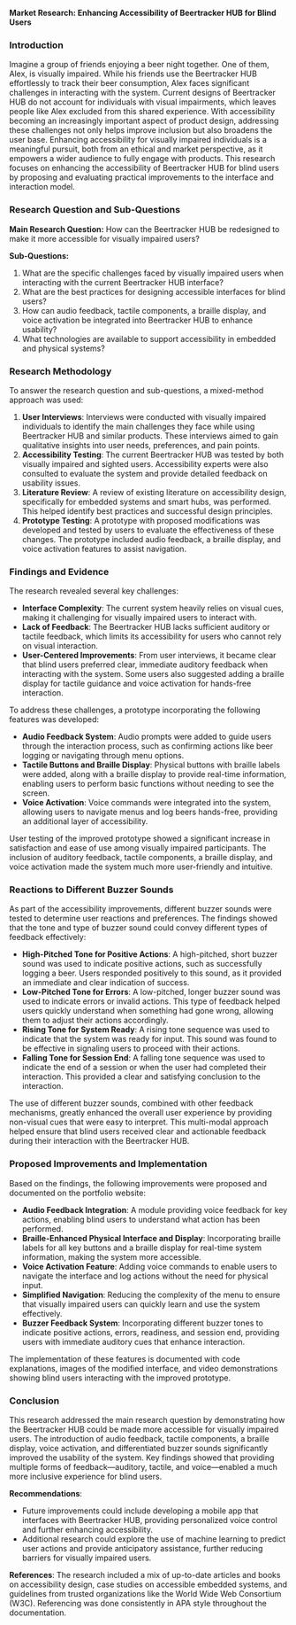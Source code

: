 **Market Research: Enhancing Accessibility of Beertracker HUB for Blind Users**

### Introduction

Imagine a group of friends enjoying a beer night together. One of them, Alex, is visually impaired. While his friends use the Beertracker HUB effortlessly to track their beer consumption, Alex faces significant challenges in interacting with the system. Current designs of Beertracker HUB do not account for individuals with visual impairments, which leaves people like Alex excluded from this shared experience. With accessibility becoming an increasingly important aspect of product design, addressing these challenges not only helps improve inclusion but also broadens the user base. Enhancing accessibility for visually impaired individuals is a meaningful pursuit, both from an ethical and market perspective, as it empowers a wider audience to fully engage with products. This research focuses on enhancing the accessibility of Beertracker HUB for blind users by proposing and evaluating practical improvements to the interface and interaction model.

### Research Question and Sub-Questions

**Main Research Question:** How can the Beertracker HUB be redesigned to make it more accessible for visually impaired users?

**Sub-Questions:**

1. What are the specific challenges faced by visually impaired users when interacting with the current Beertracker HUB interface?
2. What are the best practices for designing accessible interfaces for blind users?
3. How can audio feedback, tactile components, a braille display, and voice activation be integrated into Beertracker HUB to enhance usability?
4. What technologies are available to support accessibility in embedded and physical systems?

### Research Methodology

To answer the research question and sub-questions, a mixed-method approach was used:

1. **User Interviews**: Interviews were conducted with visually impaired individuals to identify the main challenges they face while using Beertracker HUB and similar products. These interviews aimed to gain qualitative insights into user needs, preferences, and pain points.
2. **Accessibility Testing**: The current Beertracker HUB was tested by both visually impaired and sighted users. Accessibility experts were also consulted to evaluate the system and provide detailed feedback on usability issues.
3. **Literature Review**: A review of existing literature on accessibility design, specifically for embedded systems and smart hubs, was performed. This helped identify best practices and successful design principles.
4. **Prototype Testing**: A prototype with proposed modifications was developed and tested by users to evaluate the effectiveness of these changes. The prototype included audio feedback, a braille display, and voice activation features to assist navigation.

### Findings and Evidence

The research revealed several key challenges:

- **Interface Complexity**: The current system heavily relies on visual cues, making it challenging for visually impaired users to interact with.
- **Lack of Feedback**: The Beertracker HUB lacks sufficient auditory or tactile feedback, which limits its accessibility for users who cannot rely on visual interaction.
- **User-Centered Improvements**: From user interviews, it became clear that blind users preferred clear, immediate auditory feedback when interacting with the system. Some users also suggested adding a braille display for tactile guidance and voice activation for hands-free interaction.

To address these challenges, a prototype incorporating the following features was developed:

- **Audio Feedback System**: Audio prompts were added to guide users through the interaction process, such as confirming actions like beer logging or navigating through menu options.
- **Tactile Buttons and Braille Display**: Physical buttons with braille labels were added, along with a braille display to provide real-time information, enabling users to perform basic functions without needing to see the screen.
- **Voice Activation**: Voice commands were integrated into the system, allowing users to navigate menus and log beers hands-free, providing an additional layer of accessibility.

User testing of the improved prototype showed a significant increase in satisfaction and ease of use among visually impaired participants. The inclusion of auditory feedback, tactile components, a braille display, and voice activation made the system much more user-friendly and intuitive.

### Reactions to Different Buzzer Sounds

As part of the accessibility improvements, different buzzer sounds were tested to determine user reactions and preferences. The findings showed that the tone and type of buzzer sound could convey different types of feedback effectively:

- **High-Pitched Tone for Positive Actions**: A high-pitched, short buzzer sound was used to indicate positive actions, such as successfully logging a beer. Users responded positively to this sound, as it provided an immediate and clear indication of success.
- **Low-Pitched Tone for Errors**: A low-pitched, longer buzzer sound was used to indicate errors or invalid actions. This type of feedback helped users quickly understand when something had gone wrong, allowing them to adjust their actions accordingly.
- **Rising Tone for System Ready**: A rising tone sequence was used to indicate that the system was ready for input. This sound was found to be effective in signaling users to proceed with their actions.
- **Falling Tone for Session End**: A falling tone sequence was used to indicate the end of a session or when the user had completed their interaction. This provided a clear and satisfying conclusion to the interaction.

The use of different buzzer sounds, combined with other feedback mechanisms, greatly enhanced the overall user experience by providing non-visual cues that were easy to interpret. This multi-modal approach helped ensure that blind users received clear and actionable feedback during their interaction with the Beertracker HUB.

### Proposed Improvements and Implementation

Based on the findings, the following improvements were proposed and documented on the portfolio website:

- **Audio Feedback Integration**: A module providing voice feedback for key actions, enabling blind users to understand what action has been performed.
- **Braille-Enhanced Physical Interface and Display**: Incorporating braille labels for all key buttons and a braille display for real-time system information, making the system more accessible.
- **Voice Activation Feature**: Adding voice commands to enable users to navigate the interface and log actions without the need for physical input.
- **Simplified Navigation**: Reducing the complexity of the menu to ensure that visually impaired users can quickly learn and use the system effectively.
- **Buzzer Feedback System**: Incorporating different buzzer tones to indicate positive actions, errors, readiness, and session end, providing users with immediate auditory cues that enhance interaction.

The implementation of these features is documented with code explanations, images of the modified interface, and video demonstrations showing blind users interacting with the improved prototype.

### Conclusion

This research addressed the main research question by demonstrating how the Beertracker HUB could be made more accessible for visually impaired users. The introduction of audio feedback, tactile components, a braille display, voice activation, and differentiated buzzer sounds significantly improved the usability of the system. Key findings showed that providing multiple forms of feedback—auditory, tactile, and voice—enabled a much more inclusive experience for blind users.

**Recommendations**:

- Future improvements could include developing a mobile app that interfaces with Beertracker HUB, providing personalized voice control and further enhancing accessibility.
- Additional research could explore the use of machine learning to predict user actions and provide anticipatory assistance, further reducing barriers for visually impaired users.

**References**: The research included a mix of up-to-date articles and books on accessibility design, case studies on accessible embedded systems, and guidelines from trusted organizations like the World Wide Web Consortium (W3C). Referencing was done consistently in APA style throughout the documentation.
